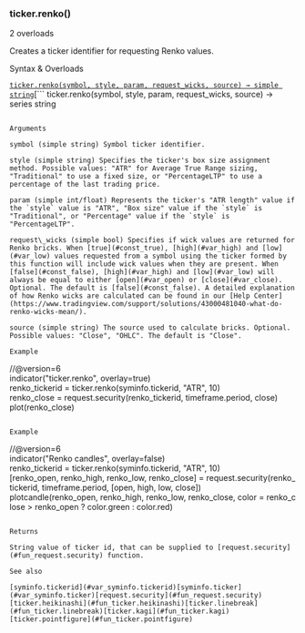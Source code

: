 ### ticker.renko()

2 overloads

Creates a ticker identifier for requesting Renko values.

Syntax & Overloads

[```
ticker.renko(symbol, style, param, request_wicks, source) → simple string
```](#fun_ticker.renko-0)[```
ticker.renko(symbol, style, param, request_wicks, source) → series string
```](#fun_ticker.renko-1)

Arguments

symbol (simple string) Symbol ticker identifier.

style (simple string) Specifies the ticker's box size assignment method. Possible values: "ATR" for Average True Range sizing, "Traditional" to use a fixed size, or "PercentageLTP" to use a percentage of the last trading price.

param (simple int/float) Represents the ticker's "ATR length" value if the `style` value is "ATR", "Box size" value if the `style` is "Traditional", or "Percentage" value if the `style` is "PercentageLTP".

request\_wicks (simple bool) Specifies if wick values are returned for Renko bricks. When [true](#const_true), [high](#var_high) and [low](#var_low) values requested from a symbol using the ticker formed by this function will include wick values when they are present. When [false](#const_false), [high](#var_high) and [low](#var_low) will always be equal to either [open](#var_open) or [close](#var_close). Optional. The default is [false](#const_false). A detailed explanation of how Renko wicks are calculated can be found in our [Help Center](https://www.tradingview.com/support/solutions/43000481040-what-do-renko-wicks-mean/).

source (simple string) The source used to calculate bricks. Optional. Possible values: "Close", "OHLC". The default is "Close".

Example

```
//@version=6  
indicator("ticker.renko", overlay=true)  
renko_tickerid = ticker.renko(syminfo.tickerid, "ATR", 10)  
renko_close = request.security(renko_tickerid, timeframe.period, close)  
plot(renko_close)
```

Example

```
//@version=6  
indicator("Renko candles", overlay=false)  
renko_tickerid = ticker.renko(syminfo.tickerid, "ATR", 10)  
[renko_open, renko_high, renko_low, renko_close] = request.security(renko_tickerid, timeframe.period, [open, high, low, close])  
plotcandle(renko_open, renko_high, renko_low, renko_close, color = renko_close > renko_open ? color.green : color.red)
```

Returns

String value of ticker id, that can be supplied to [request.security](#fun_request.security) function.

See also

[syminfo.tickerid](#var_syminfo.tickerid)[syminfo.ticker](#var_syminfo.ticker)[request.security](#fun_request.security)[ticker.heikinashi](#fun_ticker.heikinashi)[ticker.linebreak](#fun_ticker.linebreak)[ticker.kagi](#fun_ticker.kagi)[ticker.pointfigure](#fun_ticker.pointfigure)
